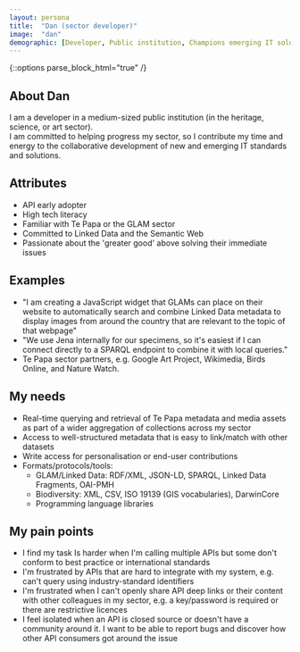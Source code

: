 ```yaml
---
layout: persona
title:  "Dan (sector developer)"
image:  "dan"
demographic: [Developer, Public institution, Champions emerging IT solutions, Real-time access]
---
```


{::options parse_block_html="true" /}
<div class="col">

## About Dan

I am a developer in a medium-sized public institution (in the heritage, science, or art sector).  
I am committed to helping progress my sector, so I contribute my time and energy to the collaborative development of new and emerging IT standards and solutions.

## Attributes

* API early adopter
* High tech literacy
* Familiar with Te Papa or the GLAM sector
* Committed to Linked Data and the Semantic Web
* Passionate about the 'greater good' above solving their immediate issues

</div>
<div class="col">

## Examples

* "I am creating a JavaScript widget that GLAMs can place on their website to automatically search and combine Linked Data metadata to display images from around the country that are relevant to the topic of that webpage"
* "We use Jena internally for our specimens, so it's easiest if I can connect directly to a SPARQL endpoint to combine it with local queries."
* Te Papa sector partners, e.g. Google Art Project, Wikimedia, Birds Online, and Nature Watch.

</div>
<div class="col">

## My needs

* Real-time querying and retrieval of Te Papa metadata and media assets as part of a wider aggregation of collections across my sector
* Access to well-structured metadata that is easy to link/match with other datasets
* Write access for personalisation or end-user contributions
* Formats/protocols/tools: 
  * GLAM/Linked Data: RDF/XML, JSON-LD, SPARQL, Linked Data Fragments, OAI-PMH
  * Biodiversity: XML, CSV, ISO 19139 (GIS vocabularies), DarwinCore
  * Programming language libraries

## My pain points

* I find my task Is harder when I'm calling multiple APIs but some don't conform to best practice or international standards
* I'm frustrated by APIs that are hard to integrate with my system, e.g. can't query using industry-standard identifiers
* I'm frustrated when I can't openly share API deep links or their content with other colleagues in my sector, e.g. a key/password is required or there are restrictive licences
* I feel isolated when an API is closed source or doesn't have a community around it.  I want to be able to report bugs and discover how other API consumers got around the issue

</div>
